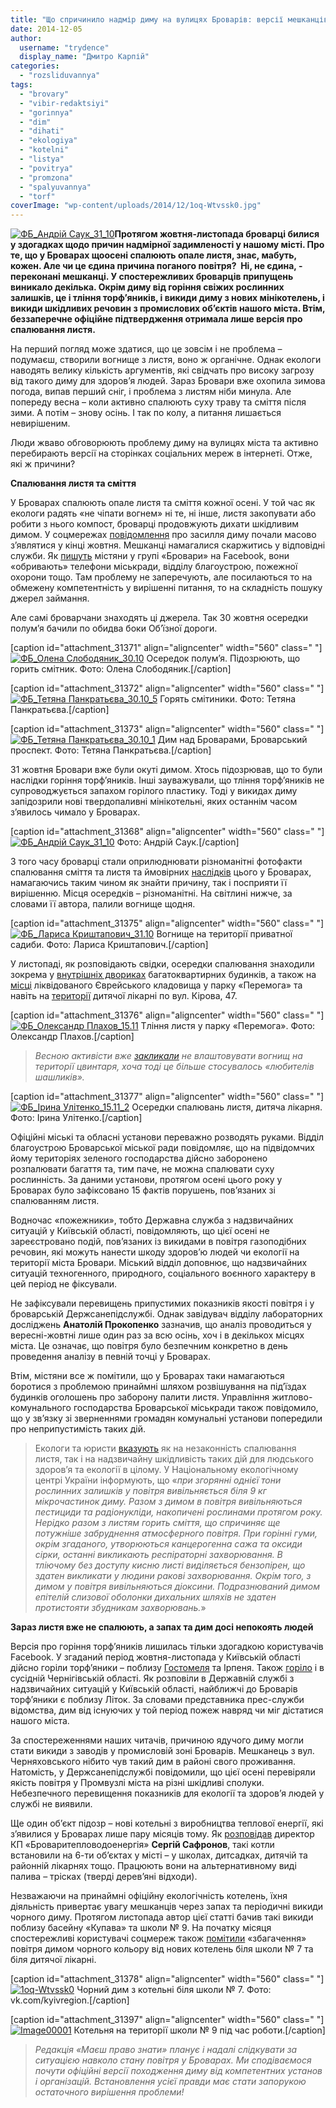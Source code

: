 ```yaml
---
title: "Що спричинило надмір диму на вулицях Броварів: версії мешканців та офіційні коментарі"
date: 2014-12-05
author: 
  username: "trydence"
  display_name: "Дмитро Карпій"
categories: 
  - "rozsliduvannya"
tags: 
  - "brovary"
  - "vibir-redaktsiyi"
  - "gorinnya"
  - "dim"
  - "dihati"
  - "ekologiya"
  - "kotelni"
  - "listya"
  - "povitrya"
  - "promzona"
  - "spalyuvannya"
  - "torf"
coverImage: "wp-content/uploads/2014/12/1oq-Wtvssk0.jpg"
---
```


[![ФБ_Андрій Саук_31_10](https://mpz.brovary.org/wp-content/uploads/2014/12/FB_Andriy-Sauk_31_10.jpg)](https://mpz.brovary.org/wp-content/uploads/2014/12/FB_Andriy-Sauk_31_10.jpg)**Протягом жовтня-листопада броварці билися у здогадках щодо причин надмірної задимленості у нашому місті. Про те, що у Броварах щоосені спалюють опале листя, знає, мабуть, кожен. Але чи це єдина причина поганого повітря?  Ні, не єдина, - переконані мешканці. У спостережливих броварців припущень виникало декілька. Окрім диму від горіння свіжих рослинних залишків, це і тління торф’яників, і викиди диму з нових мінікотелень, і викиди шкідливих речовин з промислових об’єктів нашого міста. Втім, беззаперечне офіційне підтвердження отримала лише версія про спалювання листя.**

На перший погляд може здатися, що це зовсім і не проблема – подумаєш, створили вогнище з листя, воно ж органічне. Однак екологи наводять велику кількість аргументів, які свідчать про високу загрозу від такого диму для здоров’я людей. Зараз Бровари вже охопила зимова погода, випав перший сніг, і проблема з листям ніби минула. Але попереду весна – коли активно спалюють суху траву та сміття після зими. А потім – знову осінь. І так по колу, а питання лишається невирішеним.

Люди жваво обговорюють проблему диму на вулицях міста та активно перебирають версії на сторінках соціальних мереж в інтернеті. Отже, які ж причини?

**Спалювання листя та сміття**

У Броварах спалюють опале листя та сміття кожної осені. У той час як екологи радять «не чіпати вогнем» ні те, ні інше, листя закопувати або робити з нього компост, броварці продовжують дихати шкідливим димом. У соцмережах [повідомлення](https://www.facebook.com/groups/brovary/permalink/922787027751264/) про засилля диму почали масово з’являтися у кінці жовтня. Мешканці намагалися скаржитись у відповідні служби. Як [пишуть](https://www.facebook.com/photo.php?fbid=752420638128036&set=gm.923149021048398&type=1) містяни у групі «Бровари» на Facebook, вони «обривають» телефони міськради, відділу благоустрою, пожежної охорони тощо. Там проблему не заперечують, але посилаються то на обмежену компетентність у вирішенні питання, то на складність пошуку джерел займання.

Але самі броварчани знаходять ці джерела. Так 30 жовтня осередки полум’я бачили по обидва боки Об’їзної дороги.

\[caption id="attachment\_31371" align="aligncenter" width="560" class=" "\][![ФБ_Олена Слободяник_30.10](https://mpz.brovary.org/wp-content/uploads/2014/12/FB_Olena-Slobodyanik_30.10.jpg)](https://mpz.brovary.org/wp-content/uploads/2014/12/FB_Olena-Slobodyanik_30.10.jpg) Осередок полум’я. Підозрюють, що горить смітник. Фото: Олена Слободяник.\[/caption\]

\[caption id="attachment\_31372" align="aligncenter" width="560" class=" "\][![ФБ_Тетяна Панкратьєва_30.10_5](https://mpz.brovary.org/wp-content/uploads/2014/12/FB_Tetyana-Pankratyeva_30.10_5.jpg)](https://mpz.brovary.org/wp-content/uploads/2014/12/FB_Tetyana-Pankratyeva_30.10_5.jpg) Горять смітиники. Фото: Тетяна Панкратьєва.\[/caption\]

\[caption id="attachment\_31373" align="aligncenter" width="560" class=" "\][![ФБ_Тетяна Панкратьєва_30.10_1](https://mpz.brovary.org/wp-content/uploads/2014/12/FB_Tetyana-Pankratyeva_30.10_1.jpg)](https://mpz.brovary.org/wp-content/uploads/2014/12/FB_Tetyana-Pankratyeva_30.10_1.jpg) Дим над Броварами, Броварський проспект. Фото: Тетяна Панкратьєва.\[/caption\]

31 жовтня Бровари вже були окуті димом. Хтось підозрював, що то були наслідки горіння торф’яників. Інші зауважували, що тління торф’яників не супроводжується запахом горілого пластику. Тоді у викидах диму запідозрили нові твердопаливні мінікотельні, яких останнім часом з’явилось чимало у Броварах.

\[caption id="attachment\_31368" align="aligncenter" width="560" class=" "\][![ФБ_Андрій Саук_31_10](https://mpz.brovary.org/wp-content/uploads/2014/12/FB_Andriy-Sauk_31_10.jpg)](https://mpz.brovary.org/wp-content/uploads/2014/12/FB_Andriy-Sauk_31_10.jpg) Фото: Андрій Саук.\[/caption\]

З того часу броварці стали оприлюднювати різноманітні фотофакти спалювання сміття та листя та ймовірних [наслідків](https://www.facebook.com/groups/brovary/permalink/926870377342929/) цього у Броварах, намагаючись таким чином як знайти причину, так і посприяти її вирішенню. Місця осередків – різноманітні. На світлині нижче, за словами її автора, палили вогнище щодня.

\[caption id="attachment\_31375" align="aligncenter" width="560" class=" "\][![ФБ_Лариса Криштапович_31.10](https://mpz.brovary.org/wp-content/uploads/2014/12/FB_Larisa-Krishtapovich_31.10.jpg)](https://mpz.brovary.org/wp-content/uploads/2014/12/FB_Larisa-Krishtapovich_31.10.jpg) Вогнище на території приватної садиби. Фото: Лариса Криштапович.\[/caption\]

У листопаді, як розповідають свідки, осередки спалювання знаходили зокрема у [внутрішніх двориках](https://www.facebook.com/photo.php?fbid=883523701671241&set=gm.930344656995501&type=1) багатоквартирних будинків, а також на [місці](https://www.facebook.com/photo.php?fbid=765978956808341&set=gm.931733450189955&type=1) ліквідованого Єврейського кладовища у парку «Перемога» та навіть на [території](https://www.facebook.com/groups/brovary/permalink/931686586861308/) дитячої лікарні по вул. Кірова, 47.

\[caption id="attachment\_31376" align="aligncenter" width="560" class=" "\][![ФБ_Олександр Плахов_15.11](https://mpz.brovary.org/wp-content/uploads/2014/12/FB_Oleksandr-Plahov_15.11.jpg)](https://mpz.brovary.org/wp-content/uploads/2014/12/FB_Oleksandr-Plahov_15.11.jpg) Тління листя у парку «Перемога». Фото: Олександр Плахов.\[/caption\]

> _Весною активісти вже_ [_закликали_](https://mpz.brovary.org/aktivisti-zaklikali-brovarchan-ne-paliti-vognishha-v-parku-spetsialnimi-tablichkami/) _не влаштовувати вогнищ на території цвинтаря, хоча тоді це більше стосувалось «любителів шашликів»._

\[caption id="attachment\_31377" align="aligncenter" width="560" class=" "\][![ФБ_Ірина Улітенко_15.11_2](https://mpz.brovary.org/wp-content/uploads/2014/12/FB_Irina-Ulitenko_15.11_2.jpg)](https://mpz.brovary.org/wp-content/uploads/2014/12/FB_Irina-Ulitenko_15.11_2.jpg) Осередки спалювань листя, дитяча лікарня. Фото: Ірина Улітенко.\[/caption\]

Офіційні міські та обласні установи переважно розводять руками. Відділ благоустрою Броварської міської ради повідомляє, що на підвідомчих йому територіях зеленого господарства дійсно заборонено розпалювати багаття та, тим паче, не можна спалювати суху рослинність. За даними установи, протягом осені цього року у Броварах було зафіксовано 15 фактів порушень, пов’язаних зі спалюванням листя.

Водночас «пожежники», тобто Державна служба з надзвичайних ситуацій у Київській області, повідомляють, що цієї осені не зареєстровано подій, пов’язаних із викидами в повітря газоподібних речовин, які можуть нанести шкоду здоров’ю людей чи екології на території міста Бровари. Міський відділ доповнює, що надзвичайних ситуацій техногенного, природного, соціального воєнного характеру в цей період не фіксували.

Не зафіксували перевищень припустимих показників якості повітря і у броварській Держсанепідслужбі. Однак завідувач відділу лабораторних досліджень **Анатолій Прокопенко** зазначив, що аналіз проводиться у вересні-жовтні лише один раз за всю осінь, хоч і в декількох місцях міста. Це означає, що повітря було безпечним конкретно в день проведення аналізу в певній точці у Броварах.

Втім, містяни все ж помітили, що у Броварах таки намагаються боротися з проблемою принаймні шляхом розвішування на під’їздах будинків оголошень про заборону палити листя. Управління житлово-комунального господарства Броварської міськради також повідомило, що у зв’язку зі зверненнями громадян комунальні установи попередили про неприпустимість таких дій.

> Екологи та юристи [вказують](http://necu.org.ua/ekolohy-nahaduyut-pro-zaboronu-spalyuvaty-lystya/) як на незаконність спалювання листя, так і на надзвичайну шкідливість таких дій для людського здоров’я та екології в цілому. У Національному екологічному центрі України інформують, що «_при згорянні однієї тони рослинних залишків у повітря вивільняється біля 9 кг мікрочастинок диму. Разом з димом в повітря вивільняються пестициди та радіонукліди, накопичені рослинами протягом року. Нерідко разом з листям горить сміття, що спричиняє ще потужніше забруднення атмосферного повітря. При горінні гуми, окрім згаданого, утворюються канцерогенна сажа та оксиди сірки, останні викликають респіраторні захворювання. В тліючому без доступу кисню листі виділяється бензопірен, що здатен викликати у людини ракові захворювання. Окрім того, з димом у повітря вивільняються діоксини. Подразнюваний димом епітелій слизової оболонки дихальних шляхів не здатен протистояти збудникам захворювань._»

**Зараз листя вже не спалюють, а запах та дим досі непокоять людей**

Версія про горіння торф’яників лишилась тільки здогадкою користувачів Facebook. У згаданий період жовтня-листопада у Київській області дійсно горіли торф’яники – поблизу [Гостомеля](http://www.day.kiev.ua/uk/news/131014-v-kiyivskiy-oblasti-prodovzhuyut-gasiti-torfyaniki) та Ірпеня. Також [горіло](http://www.mtu.gov.ua/uk/news/45977.html) і в сусідній Чернігівській області. Як розповіли в Державній службі з надзвичайних ситуацій у Київській області, найближчі до Броварів торф’яники є поблизу Літок. За словами представника прес-служби відомства, дим від існуючих у той період пожеж навряд чи міг дістатися нашого міста.

За спостереженнями наших читачів, причиною ядучого диму могли стати викиди з заводів у промисловій зоні Броварів. Мешканець з вул. Черняховського нібито чув такий дим в районі свого проживання. Натомість, у Держсанепідслужбі повідомили, що цієї осені перевіряли якість повітря у Промвузлі міста на різні шкідливі сполуки. Небезпечного перевищення показників для екології та здоров’я людей у службі не виявили.

Ще один об’єкт підозр – нові котельні з виробництва теплової енергії, які з’явилися у Броварах лише пару місяців тому. Як [розповідав](https://mpz.brovary.org/u-brovarah-rozpovili-yak-kiyivshhina-mozhe-zaoshhadzhuvati-energoresursi-yak-ekonomlyat-u-nashomu-misti/) директор КП «Броваритепловодоенергія» **Сергій Сафронов**, такі котли встановили на 6-ти об’єктах у місті – у школах, дитсадках, дитячій та районній лікарнях тощо. Працюють вони на альтернативному виді палива – трісках (тверді дерев’яні відходи).

Незважаючи на принаймні офіційну екологічність котелень, їхня діяльність привертає увагу мешканців через запах та періодичні викиди чорного диму. Протягом листопада автор цієї статті бачив такі викиди поблизу басейну «Купава» та школи № 9. На початку місяця спостережливі користувачі соцмереж також [помітили](https://vk.com/wall-1562726_3735) «збагачення» повітря димом чорного кольору від нових котелень біля школи № 7 та біля дитячої лікарні.

\[caption id="attachment\_31378" align="aligncenter" width="560" class=" "\][![1oq-Wtvssk0](https://mpz.brovary.org/wp-content/uploads/2014/12/1oq-Wtvssk0.jpg)](https://mpz.brovary.org/wp-content/uploads/2014/12/1oq-Wtvssk0.jpg) Чорний дим з котельні біля школи № 7. Фото: vk.com/kyivregion.\[/caption\]

\[caption id="attachment\_31397" align="aligncenter" width="560" class=" "\][![Image00001](https://mpz.brovary.org/wp-content/uploads/2014/12/Image00001.jpg)](https://mpz.brovary.org/wp-content/uploads/2014/12/Image00001.jpg) Котельня на території школи № 9 під час роботи.\[/caption\]

> _Редакція «Маєш право знати» планує і надалі слідкувати за ситуацією навколо стану повітря у Броварах. Ми сподіваємося почути офіційні версії походження диму від компетентних установ і організацій. Встановлення усієї правди має стати запорукою остаточного вирішення проблеми!_
